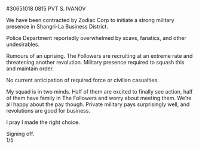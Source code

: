 #30651018 0815 PVT S. IVANOV  
  
We have been contracted by Zodiac Corp to initiate a strong military presence in Shangri-La Business District.  
  
Police Department reportedly overwhelmed by scavs, fanatics, and other undesirables.  
  
Rumours of an uprising. The Followers are recruiting at an extreme rate and threatening another revolution. Military presence required to squash this and maintain order.  
  
No current anticipation of required force or civilian casualties.  
  
My squad is in two minds. Half of them are excited to finally see action, half of them have family in The Followers and worry about meeting them. We're all happy about the pay though. Private military pays surprisingly well, and revolutions are good for business.  
  
I pray I made the right choice.  
  
Signing off.  
1/5  
